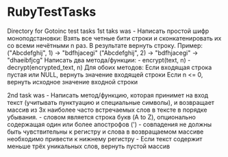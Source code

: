 # RubyTestTasks
Directory for Gotoinc test tasks
1st taks was - Написать простой шифр моноподстановки:
               Взять все четные бити строки и сконкатенировать их со всеми нечётными n раз. В результате вернуть строку.
               Пример:
               ("Abcdefghij", 1) -> "bdfhjacegi"
               ("Abcdefghij", 2) -> "bdfhjacegi" -> "dhaeibfjcg"
               Написать два метода/функции:
               - encrypt(text, n)
               - decrypt(encrypted_text, n)
               Для обоих методов:
               Если входящая строка пустая или NULL, вернуть значение входящей строки
               Если n <= 0, вернуть исходное значение входной строки
               
2nd task was - Написать метод/функцию, которая принимет на вход текст (учитывать пунктуацию и специальные символы), и возвращает массив из 3х наиболее часто встречаемых слов в тексте в порядке убывания.
             - словом является строка букв (A to Z), опционально содержащая один или более апострофов (')
             - совпадения не должны быть чувствительны к регистру и слова в возвращаемом массиве необходимо привести к нижнему регистру
             - Если текст содержит меньше трёх уникальных слов, вернуть пустой массив
